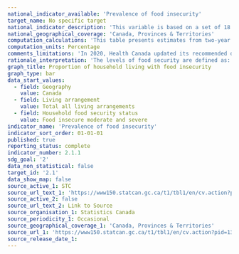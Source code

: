 ```yaml
---
national_indicator_available: 'Prevalence of food insecurity'
target_name: No specific target
national_indicator_description: 'This variable is based on a set of 18 questions and indicates whether households both with and without children were able to afford the food they needed in the previous 12 months.'
national_geographical_coverage: 'Canada, Provinces & Territories'
computation_calculations: 'This table presents estimates from two-year combined data. These estimates are less current than annual estimates, but have higher precision given the larger sample (less variability).'
computation_units: Percentage
comments_limitations: 'In 2020, Health Canada updated its recommended derivation of food insecurity measures to include the level "marginal food insecurity". Historically, this category was considered part of the population defined as "food secure". Users wishing to compare estimates from this table to earlier cycles of the survey that do not include "marginal food insecurity" should add the totals of the categories "marginally insecure" and "food secure" from this table to compare to the "food secure" category of the earlier table. For international comparability, food insecurity is typically considered to be the combination of "moderate" and "severe" insecurity.'
rationale_interpretation: 'The levels of food security are defined as: 1- Food secure: No indication of difficulty with income-related food access; 2- Marginally food insecure: Exactly one indication of difficulty with income-related food access; 3- Moderately food insecure: Indication of compromise in quality and/or quantity of food consumed; 4- Severely food insecure: Indication of reduced food intake and disrupted eating patterns.'
graph_title: Proportion of household living with food insecurity
graph_type: bar
data_start_values:
  - field: Geography
    value: Canada
  - field: Living arrangement
    value: Total all living arrangements
  - field: Household food security status
    value: Food insecure moderate and severe
indicator_name: 'Prevalence of food insecurity'
indicator_sort_order: 01-01-01
published: true
reporting_status: complete
indicator_number: 2.1.1
sdg_goal: '2'
data_non_statistical: false
target_id: '2.1'
data_show_map: false
source_active_1: STC
source_url_text_1: 'https://www150.statcan.gc.ca/t1/tbl1/en/cv.action?pid=1310038501'
source_active_2: false
source_url_text_2: Link to Source
source_organisation_1: Statistics Canada 
source_periodicity_1: Occasional
source_geographical_coverage_1: 'Canada, Provinces & Territories'
source_url_1: 'https://www150.statcan.gc.ca/t1/tbl1/en/cv.action?pid=1310038501'
source_release_date_1:
---
```

